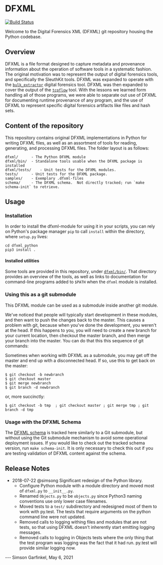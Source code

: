 # DFXML
[![Build Status](https://github.com/dfxml-working-group/dfxml_python/actions/workflows/continuous-integration.yml/badge.svg)](https://github.com/dfxml-working-group/dfxml_python/actions/workflows/continuous-integration.yml/)

Welcome to the Digital Forensics XML (DFXML) git repository housing the Python codebase.

## Overview
DFXML is a file format designed to capture metadata and provenance information about the operation of software tools in a systematic fashion. The original motivation was to represent the output of digital forensics tools, and specifically the SleuthKit tools. DFXML was expanded to operate with the [`bulk_extractor`](https://github.com/simsong/bulk_extractor) digital forensics tool. DFXML was then expanded to cover the output of the [`tcpflow`](https://github.com/simsong/tcpflow) tool. With the lessons we learned form handling all of those programs, we were able to separate out use of DFXML for documenting runtime provenance of any program, and the use of DFXML to represent specific digital forensics artifacts like files and hash sets.

## Content of the repository
This repository contains original DFXML implementations in Python for writing DFXML files, as well as an assortment of tools for reading, generating, and processing DFXML files. The folder layout is as follows:

```
dfxml/		- The Python DFXML module
dfxml/bin/	- Standalone tools usable when the DFXML package is installed
dfxml/tests/ 	- Unit tests for the DFXML modules.
tests/		- Unit tests for the DFXML package.
samples/	- Exemplary .dfxml-files
schema/		- The DFXML schema.  Not directly tracked; run `make schema-init` to retrieve.
```

## Usage

### Installation
In order to install the dfxml-module for using it in your scripts, you can rely on Python's package manager `pip` to call `install` within the directory, where `setup.py` lives:

```shell
cd dfxml_python
pip3 install .
```

#### Installed utilities
Some tools are provided in this repository, under [`dfxml/bin/`](dfxml/bin/).  That directory provides an overview of the tools, as well as links to documentation for command-line programs added to `$PATH` when the `dfxml` module is installed.

### Using this as a git submodule
This DFXML module can be used as a submodule inside another git module.

We've noticed that people will typically start development in these modules, and then want to push the changes back to the master. This causes a problem with git, because when you've done the development, you weren't at the head. If this happens to you, you will need to create a new branch for your current location, then checkout the master branch, and then merge your branch into the master. You can do that this this sequence of git commands:

Sometimes when working with DFXML as a submodule, you may get off the master and end up with a disconnected head. If so, use this to get back on the master:
```
$ git checkout -b newbranch
$ git checkout master
$ git merge newbranch
$ git branch -d newbranch
```

or, more succinctly:

```
$ git checkout -b tmp  ; git checkout master ; git merge tmp ; git branch -d tmp
```

### Usage with the DFXML Schema
The [DFXML schema](https://github.com/dfxml-working-group/dfxml_schema) is tracked here similarly to a Git submodule, but without using the Git submodule mechanism to avoid some operational deployment issues.  If you would like to check out the tracked schema version, run `make schema-init`.  It is only necessary to check this out if you are testing validation of DFXML content against the schema.

## Release Notes
- 2018-07-22 @simsong Significant redesign of the Python library.
  - Configure Python module with a module directory and moved most of `dfxml.py` to `__init__.py`.
  - Renamed `Objects.py` to be `objects.py` since Python3 naming conventions use only lower case filenames.
  - Moved tests to a `test/` subdirectory and redesigned most of them to work with py.test. The tests that require arguments on the python command line were not updated.
  - Removed calls to logging withing files and modules that are not tests, so that using DFXML doesn't inherently start emitting logging messages.
  - Removed calls to logging in Objects tests where the only thing that the test program was logging was the fact that it had run. py.test will provide similar logging now.

--- Simson Garfinkel, May 6, 2021
